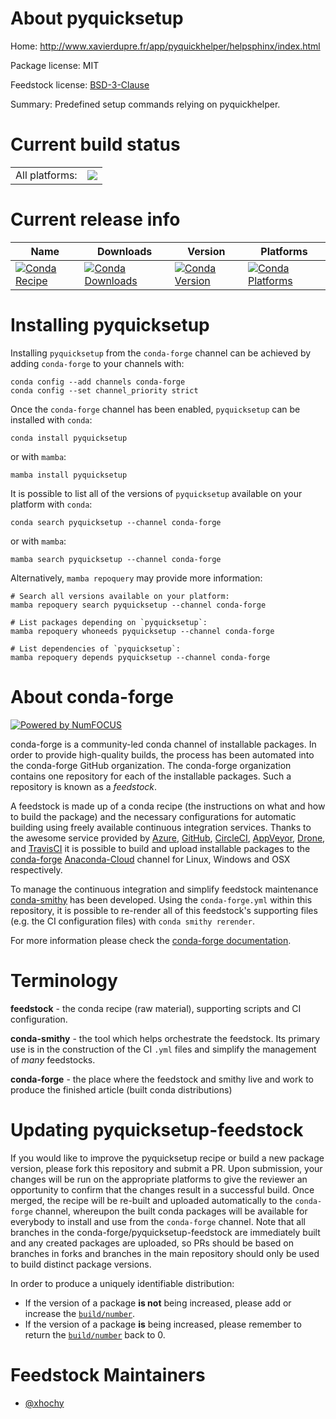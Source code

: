 About pyquicksetup
==================

Home: http://www.xavierdupre.fr/app/pyquickhelper/helpsphinx/index.html

Package license: MIT

Feedstock license: [BSD-3-Clause](https://github.com/conda-forge/pyquicksetup-feedstock/blob/main/LICENSE.txt)

Summary: Predefined setup commands relying on pyquickhelper.

Current build status
====================


<table><tr><td>All platforms:</td>
    <td>
      <a href="https://dev.azure.com/conda-forge/feedstock-builds/_build/latest?definitionId=12600&branchName=main">
        <img src="https://dev.azure.com/conda-forge/feedstock-builds/_apis/build/status/pyquicksetup-feedstock?branchName=main">
      </a>
    </td>
  </tr>
</table>

Current release info
====================

| Name | Downloads | Version | Platforms |
| --- | --- | --- | --- |
| [![Conda Recipe](https://img.shields.io/badge/recipe-pyquicksetup-green.svg)](https://anaconda.org/conda-forge/pyquicksetup) | [![Conda Downloads](https://img.shields.io/conda/dn/conda-forge/pyquicksetup.svg)](https://anaconda.org/conda-forge/pyquicksetup) | [![Conda Version](https://img.shields.io/conda/vn/conda-forge/pyquicksetup.svg)](https://anaconda.org/conda-forge/pyquicksetup) | [![Conda Platforms](https://img.shields.io/conda/pn/conda-forge/pyquicksetup.svg)](https://anaconda.org/conda-forge/pyquicksetup) |

Installing pyquicksetup
=======================

Installing `pyquicksetup` from the `conda-forge` channel can be achieved by adding `conda-forge` to your channels with:

```
conda config --add channels conda-forge
conda config --set channel_priority strict
```

Once the `conda-forge` channel has been enabled, `pyquicksetup` can be installed with `conda`:

```
conda install pyquicksetup
```

or with `mamba`:

```
mamba install pyquicksetup
```

It is possible to list all of the versions of `pyquicksetup` available on your platform with `conda`:

```
conda search pyquicksetup --channel conda-forge
```

or with `mamba`:

```
mamba search pyquicksetup --channel conda-forge
```

Alternatively, `mamba repoquery` may provide more information:

```
# Search all versions available on your platform:
mamba repoquery search pyquicksetup --channel conda-forge

# List packages depending on `pyquicksetup`:
mamba repoquery whoneeds pyquicksetup --channel conda-forge

# List dependencies of `pyquicksetup`:
mamba repoquery depends pyquicksetup --channel conda-forge
```


About conda-forge
=================

[![Powered by
NumFOCUS](https://img.shields.io/badge/powered%20by-NumFOCUS-orange.svg?style=flat&colorA=E1523D&colorB=007D8A)](https://numfocus.org)

conda-forge is a community-led conda channel of installable packages.
In order to provide high-quality builds, the process has been automated into the
conda-forge GitHub organization. The conda-forge organization contains one repository
for each of the installable packages. Such a repository is known as a *feedstock*.

A feedstock is made up of a conda recipe (the instructions on what and how to build
the package) and the necessary configurations for automatic building using freely
available continuous integration services. Thanks to the awesome service provided by
[Azure](https://azure.microsoft.com/en-us/services/devops/), [GitHub](https://github.com/),
[CircleCI](https://circleci.com/), [AppVeyor](https://www.appveyor.com/),
[Drone](https://cloud.drone.io/welcome), and [TravisCI](https://travis-ci.com/)
it is possible to build and upload installable packages to the
[conda-forge](https://anaconda.org/conda-forge) [Anaconda-Cloud](https://anaconda.org/)
channel for Linux, Windows and OSX respectively.

To manage the continuous integration and simplify feedstock maintenance
[conda-smithy](https://github.com/conda-forge/conda-smithy) has been developed.
Using the ``conda-forge.yml`` within this repository, it is possible to re-render all of
this feedstock's supporting files (e.g. the CI configuration files) with ``conda smithy rerender``.

For more information please check the [conda-forge documentation](https://conda-forge.org/docs/).

Terminology
===========

**feedstock** - the conda recipe (raw material), supporting scripts and CI configuration.

**conda-smithy** - the tool which helps orchestrate the feedstock.
                   Its primary use is in the construction of the CI ``.yml`` files
                   and simplify the management of *many* feedstocks.

**conda-forge** - the place where the feedstock and smithy live and work to
                  produce the finished article (built conda distributions)


Updating pyquicksetup-feedstock
===============================

If you would like to improve the pyquicksetup recipe or build a new
package version, please fork this repository and submit a PR. Upon submission,
your changes will be run on the appropriate platforms to give the reviewer an
opportunity to confirm that the changes result in a successful build. Once
merged, the recipe will be re-built and uploaded automatically to the
`conda-forge` channel, whereupon the built conda packages will be available for
everybody to install and use from the `conda-forge` channel.
Note that all branches in the conda-forge/pyquicksetup-feedstock are
immediately built and any created packages are uploaded, so PRs should be based
on branches in forks and branches in the main repository should only be used to
build distinct package versions.

In order to produce a uniquely identifiable distribution:
 * If the version of a package **is not** being increased, please add or increase
   the [``build/number``](https://docs.conda.io/projects/conda-build/en/latest/resources/define-metadata.html#build-number-and-string).
 * If the version of a package **is** being increased, please remember to return
   the [``build/number``](https://docs.conda.io/projects/conda-build/en/latest/resources/define-metadata.html#build-number-and-string)
   back to 0.

Feedstock Maintainers
=====================

* [@xhochy](https://github.com/xhochy/)

